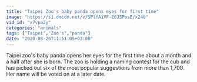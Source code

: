 ```yaml
---
title: "Taipei Zoo's baby panda opens eyes for first time"
image: "https://s1.dmcdn.net/v/SPlfA1VF-E6JSPosE/x240"
vid_id: "x7vpa2y"
categories: "animals"
tags: ["Taipei","Zoo's","panda"]
date: "2020-08-26T11:51:05+03:00"
---
```

Taipei zoo's baby panda opens her eyes for the first time about a month and a half after she is born. The zoo is holding a naming contest for the cub and has picked out six of the most popular suggestions from more than 1,700. Her name will be voted on at a later date.
